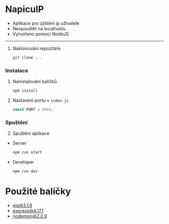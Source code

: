 # NapicuIP
* Aplikace pro zjištění ip uživatele
* Nespouštět na localhostu
* Vytvořeno pomocí NodeJS
***
1. Naklonování repozitáře
    ```sh
    git clone ...
   ```
### Instalace 
1. Nainstalování balíčků 
   ```sh
   npm install
   ``` 
2. Nastavení portu v `index.js`
    ```js
    const PORT = 6969;
    ```
### Spuštění 
2. Spuštění aplikace
* Server
    ```sh
    npm run start
    ```
* Developer 
    ```sh
    npm run dev
    ```
# Použité balíčky
* ejs@3.1.6
* express@4.17.1
* nodemon@2.0.9